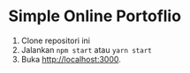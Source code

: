 # Simple Online Portoflio

1.  Clone repositori ini
2.  Jalankan `npm start` atau `yarn start`
3.  Buka [http://localhost:3000](http://localhost:3000).
